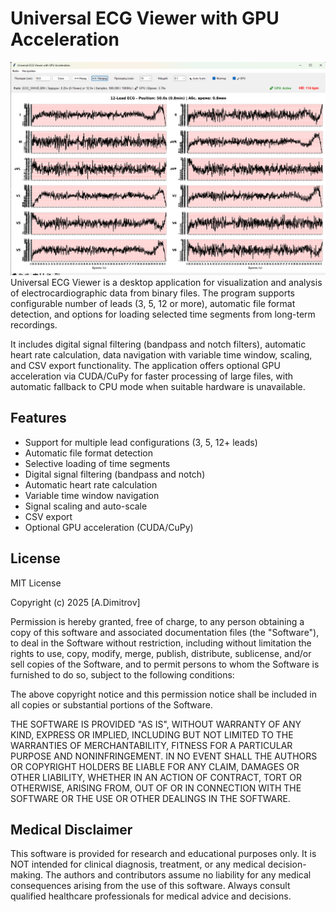 # Universal ECG Viewer with GPU Acceleration

![ECG Viewer Screenshot](Screenshot%202025-10-05%20235256.png)
Universal ECG Viewer is a desktop application for visualization and analysis of electrocardiographic data from binary files. The program supports configurable number of leads (3, 5, 12 or more), automatic file format detection, and options for loading selected time segments from long-term recordings. 

It includes digital signal filtering (bandpass and notch filters), automatic heart rate calculation, data navigation with variable time window, scaling, and CSV export functionality. The application offers optional GPU acceleration via CUDA/CuPy for faster processing of large files, with automatic fallback to CPU mode when suitable hardware is unavailable.

## Features

- Support for multiple lead configurations (3, 5, 12+ leads)
- Automatic file format detection
- Selective loading of time segments
- Digital signal filtering (bandpass and notch)
- Automatic heart rate calculation
- Variable time window navigation
- Signal scaling and auto-scale
- CSV export
- Optional GPU acceleration (CUDA/CuPy)

## License

MIT License

Copyright (c) 2025 [A.Dimitrov]

Permission is hereby granted, free of charge, to any person obtaining a copy of this software and associated documentation files (the "Software"), to deal in the Software without restriction, including without limitation the rights to use, copy, modify, merge, publish, distribute, sublicense, and/or sell copies of the Software, and to permit persons to whom the Software is furnished to do so, subject to the following conditions:

The above copyright notice and this permission notice shall be included in all copies or substantial portions of the Software.

THE SOFTWARE IS PROVIDED "AS IS", WITHOUT WARRANTY OF ANY KIND, EXPRESS OR IMPLIED, INCLUDING BUT NOT LIMITED TO THE WARRANTIES OF MERCHANTABILITY, FITNESS FOR A PARTICULAR PURPOSE AND NONINFRINGEMENT. IN NO EVENT SHALL THE AUTHORS OR COPYRIGHT HOLDERS BE LIABLE FOR ANY CLAIM, DAMAGES OR OTHER LIABILITY, WHETHER IN AN ACTION OF CONTRACT, TORT OR OTHERWISE, ARISING FROM, OUT OF OR IN CONNECTION WITH THE SOFTWARE OR THE USE OR OTHER DEALINGS IN THE SOFTWARE.

## Medical Disclaimer

This software is provided for research and educational purposes only. It is NOT intended for clinical diagnosis, treatment, or any medical decision-making. The authors and contributors assume no liability for any medical consequences arising from the use of this software. Always consult qualified healthcare professionals for medical advice and decisions.
